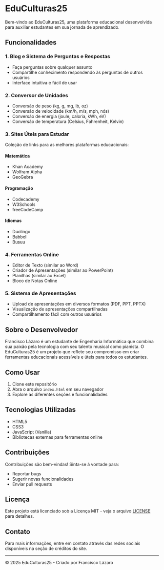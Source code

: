 # EduCulturas25

Bem-vindo ao EduCulturas25, uma plataforma educacional desenvolvida para auxiliar estudantes em sua jornada de aprendizado.

## Funcionalidades

### 1. Blog e Sistema de Perguntas e Respostas
- Faça perguntas sobre qualquer assunto
- Compartilhe conhecimento respondendo às perguntas de outros usuários
- Interface intuitiva e fácil de usar

### 2. Conversor de Unidades
- Conversão de peso (kg, g, mg, lb, oz)
- Conversão de velocidade (km/h, m/s, mph, nós)
- Conversão de energia (joule, caloria, kWh, eV)
- Conversão de temperatura (Celsius, Fahrenheit, Kelvin)

### 3. Sites Úteis para Estudar
Coleção de links para as melhores plataformas educacionais:

#### Matemática
- Khan Academy
- Wolfram Alpha
- GeoGebra

#### Programação
- Codecademy
- W3Schools
- freeCodeCamp

#### Idiomas
- Duolingo
- Babbel
- Busuu

### 4. Ferramentas Online
- Editor de Texto (similar ao Word)
- Criador de Apresentações (similar ao PowerPoint)
- Planilhas (similar ao Excel)
- Bloco de Notas Online

### 5. Sistema de Apresentações
- Upload de apresentações em diversos formatos (PDF, PPT, PPTX)
- Visualização de apresentações compartilhadas
- Compartilhamento fácil com outros usuários

## Sobre o Desenvolvedor

Francisco Lázaro é um estudante de Engenharia Informática que combina sua paixão pela tecnologia com seu talento musical como pianista. O EduCulturas25 é um projeto que reflete seu compromisso em criar ferramentas educacionais acessíveis e úteis para todos os estudantes.

## Como Usar

1. Clone este repositório
2. Abra o arquivo `index.html` em seu navegador
3. Explore as diferentes seções e funcionalidades

## Tecnologias Utilizadas

- HTML5
- CSS3
- JavaScript (Vanilla)
- Bibliotecas externas para ferramentas online

## Contribuições

Contribuições são bem-vindas! Sinta-se à vontade para:
- Reportar bugs
- Sugerir novas funcionalidades
- Enviar pull requests

## Licença

Este projeto está licenciado sob a Licença MIT - veja o arquivo [LICENSE](LICENSE) para detalhes.

## Contato

Para mais informações, entre em contato através das redes sociais disponíveis na seção de créditos do site.

---
© 2025 EduCulturas25 - Criado por Francisco Lázaro